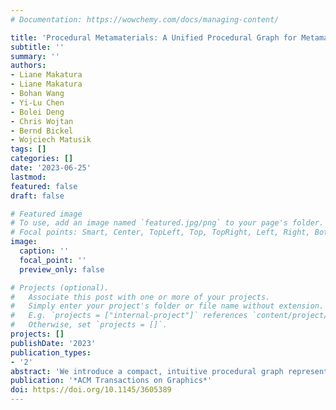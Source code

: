 ```yaml
---
# Documentation: https://wowchemy.com/docs/managing-content/

title: 'Procedural Metamaterials: A Unified Procedural Graph for Metamaterial Design'
subtitle: ''
summary: ''
authors:
- Liane Makatura
- Liane Makatura
- Bohan Wang
- Yi-Lu Chen
- Bolei Deng
- Chris Wojtan
- Bernd Bickel
- Wojciech Matusik
tags: []
categories: []
date: '2023-06-25'
lastmod: 
featured: false
draft: false

# Featured image
# To use, add an image named `featured.jpg/png` to your page's folder.
# Focal points: Smart, Center, TopLeft, Top, TopRight, Left, Right, BottomLeft, Bottom, BottomRight.
image:
  caption: ''
  focal_point: ''
  preview_only: false

# Projects (optional).
#   Associate this post with one or more of your projects.
#   Simply enter your project's folder or file name without extension.
#   E.g. `projects = ["internal-project"]` references `content/project/deep-learning/index.md`.
#   Otherwise, set `projects = []`.
projects: []
publishDate: '2023'
publication_types:
- '2'
abstract: 'We introduce a compact, intuitive procedural graph representation for cellular metamaterials, which are small-scale, tileable structures that can be architected to exhibit many useful material properties. Because the structures’ “architectures” vary widely—with elements such as beams, thin shells, and solid bulks—it is difficult to explore them using existing representations. Generic approaches like voxel grids are versatile, but it is cumbersome to represent and edit individual structures; architecture-specific approaches address these issues, but are incompatible with one another. By contrast, our procedural graph succinctly represents the construction process for any structure using a simple skeleton annotated with spatially varying thickness. To express the highly constrained triply periodic minimal surfaces (TPMS) in this manner, we present the first fully automated version of the conjugate surface construction method, which allows novices to create complex TPMS from intuitive input. We demonstrate our representation’s expressiveness, accuracy, and compactness by constructing a wide range of established structures and hundreds of novel structures with diverse architectures and material properties. We also conduct a user study to verify our representation’s ease-of-use and ability to expand engineers’ capacity for exploration.'
publication: '*ACM Transactions on Graphics*'
doi: https://doi.org/10.1145/3605389
---
```

